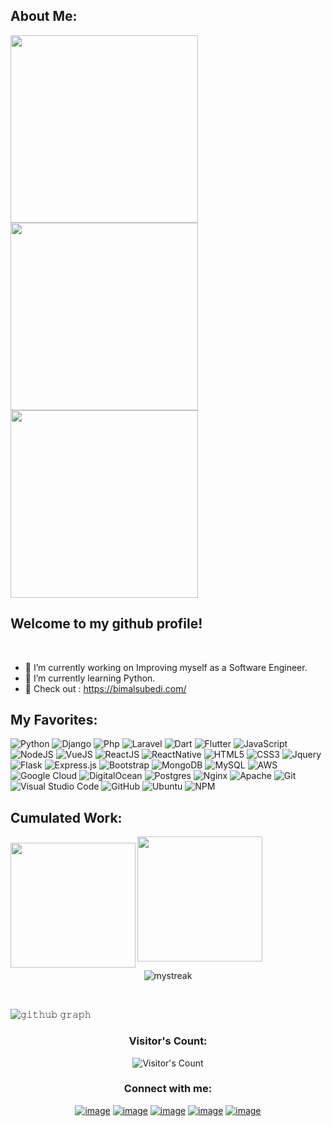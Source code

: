 ## About Me:
<img align="left" src="https://camo.githubusercontent.com/992babdffd8c74a1502de375fbdf7e4d54773242/68747470733a2f2f6d656469612e67697068792e636f6d2f6d656469612f53576f536b4e36447854737a71494b4571762f67697068792e676966" width="300"/>
<img src="https://img.shields.io/badge/-Bimal%20Subedi-black?style=social&logo=python" width="300" />
<img src="https://img.shields.io/badge/-Web%20Developer-black?style=flat&logo=" width="300" />

## Welcome to my github profile!
<br/>

- 🔭 I’m currently working on Improving myself as a Software Engineer.
- 🌱 I’m currently learning Python.
- 💬 Check out : https://bimalsubedi.com/

## My Favorites:
![Python](https://img.shields.io/badge/python-%233776AB.svg?style=for-the-badge&logo=python&logoColor=white)
![Django](https://img.shields.io/badge/django-%23092E20.svg?style=for-the-badge&logo=django&logoColor=white)
![Php](https://img.shields.io/badge/php-%23777BB4.svg?style=for-the-badge&logo=php&logoColor=white)
![Laravel](https://img.shields.io/badge/laravel-%23FF2D20.svg?style=for-the-badge&logo=laravel&logoColor=white)
![Dart](https://img.shields.io/badge/dart-%230175C2.svg?style=for-the-badge&logo=dart&logoColor=white)
![Flutter](https://img.shields.io/badge/Flutter%20-%2302569B.svg?style=for-the-badge&logo=flutter&logoColor=white) 
![JavaScript](https://img.shields.io/badge/javascript-%23323330.svg?style=for-the-badge&logo=javascript&logoColor=%23F7DF1E) 
![NodeJS](https://img.shields.io/badge/node.js-%2343853D.svg?style=for-the-badge&logo=node.js&logoColor=white) 
![VueJS](https://img.shields.io/badge/vuejs%20-%2335495e.svg?style=for-the-badge&logo=vue.js&logoColor=white) 
![ReactJS](https://img.shields.io/badge/react%20-%2320232a.svg?style=for-the-badge&logo=react&logoColor=white) 
![ReactNative](https://img.shields.io/badge/react_native%20-%2320232a?style=for-the-badge&logo=react&logoColor=white) 
![HTML5](https://img.shields.io/badge/html5-%23E34F26.svg?style=for-the-badge&logo=html5&logoColor=white) 
![CSS3](https://img.shields.io/badge/css3-%23E34F26.svg?style=for-the-badge&logo=css3&logoColor=white) 
![Jquery](https://img.shields.io/badge/jquery%20-%230769AD.svg?style=for-the-badge&logo=jquery&logoColor=white) 
![Flask](https://img.shields.io/badge/flask%20-%23000.svg?style=for-the-badge&logo=flask&logoColor=white)
![Express.js](https://img.shields.io/badge/express.js-%23404d59.svg?style=for-the-badge&logo=express&logoColor=%2361DAFB) 
![Bootstrap](https://img.shields.io/badge/bootstrap-%23563D7C.svg?style=for-the-badge&logo=bootstrap&logoColor=white) 
![MongoDB](https://img.shields.io/badge/MongoDB-%234ea94b.svg?style=for-the-badge&logo=mongodb&logoColor=white) 
![MySQL](https://img.shields.io/badge/mysql-%2300f.svg?style=for-the-badge&logo=mysql&logoColor=white) 
![AWS](https://img.shields.io/badge/AWS-%23FF9900.svg?style=for-the-badge&logo=amazon-aws&logoColor=white) 
![Google Cloud](https://img.shields.io/badge/GoogleCloud-%234285F4.svg?style=for-the-badge&logo=google-cloud&logoColor=white) 
![DigitalOcean](https://img.shields.io/badge/DigitalOcean-%230167ff.svg?style=for-the-badge&logo=digitalOcean&logoColor=white)
![Postgres](https://img.shields.io/badge/postgres-%23316192.svg?style=for-the-badge&logo=postgresql&logoColor=white)
![Nginx](https://img.shields.io/badge/nginx-%23009639.svg?style=for-the-badge&logo=nginx&logoColor=white) 
![Apache](https://img.shields.io/badge/apache-%23D42029.svg?style=for-the-badge&logo=apache&logoColor=white) 
![Git](https://img.shields.io/badge/git-%23F05033.svg?style=for-the-badge&logo=git&logoColor=white) 
![Visual Studio Code](https://img.shields.io/badge/VisualStudioCode-0078d7.svg?style=for-the-badge&logo=visual-studio-code&logoColor=white) 
![GitHub](https://img.shields.io/badge/github-%23121011.svg?style=for-the-badge&logo=github&logoColor=white) 
![Ubuntu](https://img.shields.io/badge/Ubuntu-E95420?style=for-the-badge&logo=ubuntu&logoColor=white)
![NPM](https://img.shields.io/badge/NPM-%23000000.svg?style=for-the-badge&logo=npm&logoColor=white) 

 ## Cumulated Work:
<img align="left" style="margin-top: 10px" src="https://github-readme-stats.vercel.app/api?username=subedibimal&theme=midnight-purple&count_private=true&show_icons=true" height=200>  
<img src="https://github-readme-stats.vercel.app/api/top-langs/?username=subedibimal&langs_count=3&theme=midnight-purple&show_icons=true&hide=html,css,glsl" height=200 width="auto">

<p align="center">
<img src="https://github-readme-streak-stats.herokuapp.com/?user=subedibimal&theme=tokyonight" alt="mystreak"/>
</p>
<br>
 

![𝚐𝚒𝚝𝚑𝚞𝚋 𝚐𝚛𝚊𝚙𝚑](https://activity-graph.herokuapp.com/graph?username=subedibimal&theme=react-dark&hide_border=true&area=true)
<br/>

<h3 align="center">Visitor's Count:</h3>
<div align="center">
  
 ![Visitor's Count](https://profile-counter.glitch.me/%7Bsubedibimal%7D/count.svg)
 
</div>

<h3 align="center">Connect with me:</h3>
<div align="center">
 
[![image](https://img.shields.io/badge/Facebook-3b5998?style=for-the-badge&logo=Facebook&logoColor=white)](https://www.facebook.com/bimalsubedi4/)
[![image](https://img.shields.io/badge/LinkedIn-0077B5?style=for-the-badge&logo=linkedin&logoColor=white)](https://www.linkedin.com/in/bimalsubedi/)
[![image](https://img.shields.io/badge/Instagram-E4405F?style=for-the-badge&logo=instagram&logoColor=white)](https://www.instagram.com/bimalsubedi_/)
[![image](https://img.shields.io/badge/Twitter-1DA1F2?style=for-the-badge&logo=twitter&logoColor=white)](https://twitter.com/bimalsubedi16)
[![image](https://img.shields.io/badge/Gmail-D14836?style=for-the-badge&logo=gmail&logoColor=white)](mailto:bimalsubedi04@gmail.com)
  
</div>
